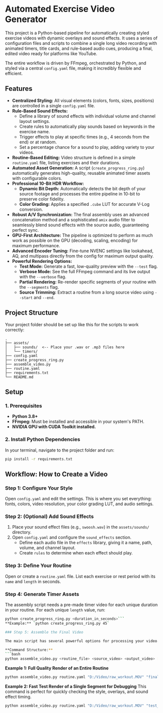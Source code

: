 # Automated Exercise Video Generator

This project is a Python-based pipeline for automatically creating styled exercise videos with dynamic overlays and sound effects. It uses a series of configuration files and scripts to combine a single long video recording with animated timers, title cards, and rule-based audio cues, producing a final, edited video ready for platforms like YouTube.

The entire workflow is driven by FFmpeg, orchestrated by Python, and styled via a central `config.yaml` file, making it incredibly flexible and efficient.

## Features

- **Centralized Styling:** All visual elements (colors, fonts, sizes, positions) are controlled in a single `config.yaml` file.
- **Rule-Based Sound Effects:**
  - Define a library of sound effects with individual volume and channel layout settings.
  - Create rules to automatically play sounds based on keywords in the exercise name.
  - Trigger effects to play at specific times (e.g., 4 seconds from the end) or at random.
  - Set a percentage chance for a sound to play, adding variety to your videos.
- **Routine-Based Editing:** Video structure is defined in a simple `routine.yaml` file, listing exercises and their durations.
- **Automated Asset Generation:** A script (`create_progress_ring.py`) automatically generates high-quality, reusable animated timer assets with configurable colors.
- **Professional 10-Bit HDR Workflow:**
  - **Dynamic Bit Depth:** Automatically detects the bit depth of your source footage and processes the entire pipeline in 10-bit to preserve color fidelity.
  - **Color Grading:** Applies a specified `.cube` LUT for accurate V-Log conversion.
- **Robust A/V Synchronization:** The final assembly uses an advanced concatenation method and a sophisticated `amix` audio filter to seamlessly blend sound effects with the source audio, guaranteeing perfect sync.
- **GPU-First Architecture:** The pipeline is optimized to perform as much work as possible on the GPU (decoding, scaling, encoding) for maximum performance.
- **Advanced Encoder Tuning:** Fine-tune NVENC settings like lookahead, AQ, and multipass directly from the config for maximum output quality.
- **Powerful Rendering Options:**
  - **Test Mode:** Generate a fast, low-quality preview with the `--test` flag.
  - **Verbose Mode:** See the full FFmpeg command and its live output with the `--verbose` flag.
  - **Partial Rendering:** Re-render specific segments of your routine with the `--segments` flag.
  - **Source Trimming:** Extract a routine from a long source video using `--start` and `--end`.

## Project Structure

Your project folder should be set up like this for the scripts to work correctly:
```
.
├── assets/
│   ├── sounds/  <-- Place your .wav or .mp3 files here
│   └── timers/
├── config.yaml
├── create_progress_ring.py
├── assemble_video.py
├── routine.yaml
├── requirements.txt
└── README.md
```

## Setup

### 1. Prerequisites

- **Python 3.8+**
- **FFmpeg:** Must be installed and accessible in your system's PATH.
- **NVIDIA GPU with CUDA Toolkit installed.**

### 2. Install Python Dependencies

In your terminal, navigate to the project folder and run:
```bash
pip install -r requirements.txt
```

## Workflow: How to Create a Video

### Step 1: Configure Your Style

Open `config.yaml` and edit the settings. This is where you set everything: fonts, colors, video resolution, your color grading LUT, and audio settings.

### Step 2: (Optional) Add Sound Effects

1.  Place your sound effect files (e.g., `swoosh.wav`) in the `assets/sounds/` directory.
2.  Open `config.yaml` and configure the `sound_effects` section.
    -   Define each audio file in the `effects` library, giving it a name, path, volume, and channel layout.
    -   Create `rules` to determine when each effect should play.

### Step 3: Define Your Routine

Open or create a `routine.yaml` file. List each exercise or rest period with its `name` and `length` in seconds.

### Step 4: Generate Timer Assets

The assembly script needs a pre-made timer video for each unique duration in your routine. For each unique `length` value, run:
```bash
python create_progress_ring.py <duration_in_seconds>```
**Example:** `python create_progress_ring.py 45`

### Step 5: Assemble the Final Video

The main script has several powerful options for processing your video.

**Command Structure:**
```bash
python assemble_video.py <routine_file> <source_video> <output_video> [options]
```

**Example 1: Full Quality Render of an Entire Routine**
```bash
python assemble_video.py routine.yaml "D:/Video/raw_workout.MOV" "final_video.mp4"
```

**Example 2: Fast Test Render of a Single Segment for Debugging**
This command is perfect for quickly checking the style, overlays, and sound effect timing.
```bash
python assemble_video.py routine.yaml "D:/Video/raw_workout.MOV" "test_preview.mp4" --segments 5 --test --verbose
```